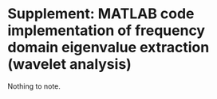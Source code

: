 # Supplement: MATLAB code implementation of frequency domain eigenvalue extraction (wavelet analysis)

Nothing to note.